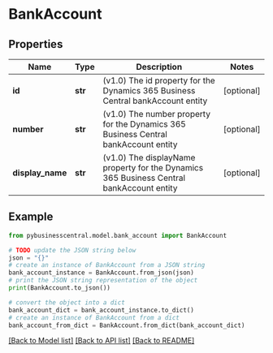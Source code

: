 # BankAccount


## Properties

Name | Type | Description | Notes
------------ | ------------- | ------------- | -------------
**id** | **str** | (v1.0) The id property for the Dynamics 365 Business Central bankAccount entity | [optional] 
**number** | **str** | (v1.0) The number property for the Dynamics 365 Business Central bankAccount entity | [optional] 
**display_name** | **str** | (v1.0) The displayName property for the Dynamics 365 Business Central bankAccount entity | [optional] 

## Example

```python
from pybusinesscentral.model.bank_account import BankAccount

# TODO update the JSON string below
json = "{}"
# create an instance of BankAccount from a JSON string
bank_account_instance = BankAccount.from_json(json)
# print the JSON string representation of the object
print(BankAccount.to_json())

# convert the object into a dict
bank_account_dict = bank_account_instance.to_dict()
# create an instance of BankAccount from a dict
bank_account_from_dict = BankAccount.from_dict(bank_account_dict)
```
[[Back to Model list]](../README.md#documentation-for-models) [[Back to API list]](../README.md#documentation-for-api-endpoints) [[Back to README]](../README.md)


